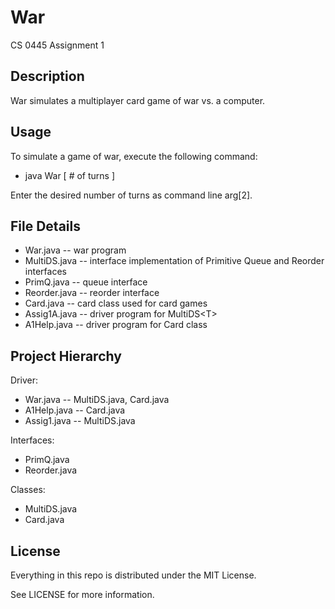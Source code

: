 # War

CS 0445 Assignment 1

## Description

War simulates a multiplayer card game of war vs. a computer.

## Usage

To simulate a game of war, execute the following command:

* java War [ # of turns ]
  
Enter the desired number of turns as command line arg[2].

## File Details

* War.java -- war program
* MultiDS.java  -- interface implementation of Primitive Queue and Reorder interfaces
* PrimQ.java -- queue interface
* Reorder.java -- reorder interface
* Card.java -- card class used for card games
* Assig1A.java -- driver program for MultiDS\<T\>
* A1Help.java -- driver program for Card class

## Project Hierarchy

Driver:

* War.java -- MultiDS.java, Card.java
* A1Help.java -- Card.java
* Assig1.java -- MultiDS.java

Interfaces:

* PrimQ.java
* Reorder.java

Classes:

* MultiDS.java
* Card.java

## License

Everything in this repo is distributed under the MIT License.

See LICENSE for more information.

